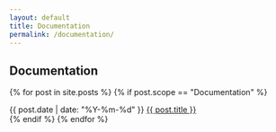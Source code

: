 ```yaml
---
layout: default
title: Documentation
permalink: /documentation/
---
```


## Documentation

{% for post in site.posts %}
  {% if post.scope == "Documentation" %}
<article class="post-list">
  <span class="text-monospace" style="font-size: var(--text-xs);">{{ post.date | date: "%Y-%m-%d" }}</span> <span class="post"><a href="{{ post.url }}">{{ post.title }}</a></span>
</article>
  {% endif %}
{% endfor %}
